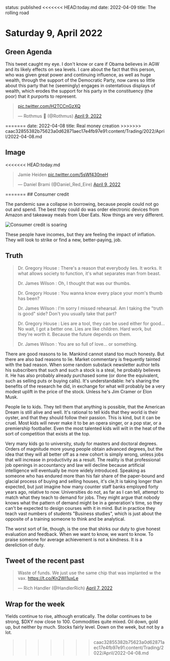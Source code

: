 status: published
<<<<<<< HEAD:today.md
date: 2022-04-09
title: The rolling road

# Saturday  9, April 2022


## Green Agenda

This tweet caught my eye.
I don't know or care if Obama believes in AGW and its likely effects on sea levels.
I care about the fact that this person, who was given great power and continuing influence, as well as huge wealth, through the support of the Democratic Party, 
now cares so little about this party that he (seemingly) engages in ostentatious displays of wealth, which erodes the support for his party in the constituency (the poor) that it purports to represent.

<blockquote class="twitter-tweet"><p lang="und" dir="ltr"><a href="https://t.co/H2TCCnGzXQ">pic.twitter.com/H2TCCnGzXQ</a></p>&mdash; Rothmus 🏴 (@Rothmus) <a href="https://twitter.com/Rothmus/status/1512806978577391627?ref_src=twsrc%5Etfw">April 9, 2022</a></blockquote> <script async src="https://platform.twitter.com/widgets.js" charset="utf-8"></script> 
=======
date: 2022-04-08
title: Real money creation 
>>>>>>> caac32855382b75623a0d62871aec17e4fb97e91:content/Trading/2022/April/2022-04-08.md

## Image

<<<<<<< HEAD:today.md
<blockquote class="twitter-tweet"><p lang="nl" dir="ltr">Jamie Heiden <a href="https://t.co/5sWf430neH">pic.twitter.com/5sWf430neH</a></p>&mdash; Daniel Brami (@Daniel_Red_Eire) <a href="https://twitter.com/Daniel_Red_Eire/status/1512797275503878144?ref_src=twsrc%5Etfw">April 9, 2022</a></blockquote> <script async src="https://platform.twitter.com/widgets.js" charset="utf-8"></script> 
=======
## Consumer credit

The pandemic saw a collapse in borrowing, because people could not go out and spend. The best they could do was order electronic devices from Amazon and takeaway meals from Uber Eats. Now things are very different.

![Consumer credit is soaring](https://thedailyshot.com/wp-content/uploads/US-CC-Balances2204080437.png)These people have incomes, but they are feeling the impact of inflation.
They will look to strike or find a new, better-paying, job.
## Truth

> Dr. Gregory House : There's a reason that everybody lies. It works. It what allows society to function, it's what separates man from beast.
> 
> Dr. James Wilson : Oh, I thought that was our thumbs.
> 
> Dr. Gregory House : You wanna know every place your mom's thumb has been?
> 
> Dr. James Wilson : I'm sorry I missed rehearsal. Am I taking the "truth is good" side? Don't you usually take that part?
> 
> Dr. Gregory House : Lies are a tool, they can be used either for good... No wait, I got a better one. Lies are like children. Hard work, but they're worth it. Because the future depends on them.
> 
> Dr. James Wilson : You are so full of love... or something.> 

There are good reasons to lie. Mankind cannot stand too much honesty. But there are also bad reasons to lie. Market commentary is frequently tainted with the bad reason. 
When some random substack newsletter author tells his subscribers that such and such a stock is a steal, he probably believes it.
He has also probably already purchased some (or done the equivalent, such as selling puts or buying calls). 
It's understandable: he's sharing the benefits of the research he did, in exchange for what will probably be a very modest uplift in the price of the stock.
Unless he's Jim Cramer or Elon Musk.

People lie to kids. They tell them that anything is possible, that the American Dream is still alive and well. 
It's rational to tell kids that they world is their oyster, and that they should follow their passion. 
This is kind, but it can be cruel. Most kids will never make it to be an opera singer, or a pop star, or a premiership footballer.
Even the most talented kids will wilt in the heat of the sort of competition that exists at the top.

Very many kids go to university, study for masters and doctoral degrees. Orders of magnitude more young people obtain advanced degrees, but the idea
that they will all better off as a new cohort is simply wrong, unless jobs that will increase in productivity as a result. 
The reality is that professional job openings in accountancy and law will  decline because  artificial intelligence will eventually be more widely introduced. Speaking as someone who has endured more than his fair share of the paper-bound and glacial process of buying and selling houses, it's cle,It is taking longer than expected, but just imagine how many counter staff banks employed forty years ago, relative to now.
Universities do not, as far as I can tell, attempt to match what they teach to demand for jobs. They might argue that nobody knows what the pattern of demand might be in a generation's time, so they can't be expected to design courses with it in mind.
But in practice they teach vast numbers of students "Business studies", which is just about the opposite of a training someone to think and be analytical. 

The worst sort of lie, though, is the one that shirks our duty to give honest evaluation and feedback.
When we want to know, we want to know. 
To praise someone for average achievement is not a kindness. It is a dereliction of duty.

## Tweet of the recent past

<blockquote class="twitter-tweet"><p lang="en" dir="ltr">Waste of funds. We just use the same chip that was implanted w the vax. <a href="https://t.co/Kn2WI1uxLe">https://t.co/Kn2WI1uxLe</a></p>&mdash; Rich Handler (@HandlerRich) <a href="https://twitter.com/HandlerRich/status/1512202943675645952?ref_src=twsrc%5Etfw">April 7, 2022</a></blockquote> <script async src="https://platform.twitter.com/widgets.js" charset="utf-8"></script>

## Wrap for the week

Yields continue to rise, although erratically.
The dollar continues to be strong, $DXY now close to 100.
Commodities quite mixed. Oil down, gold up, but neither by much.
Stocks fairly level. Down on the week, but not by a lot.



>>>>>>> caac32855382b75623a0d62871aec17e4fb97e91:content/Trading/2022/April/2022-04-08.md

